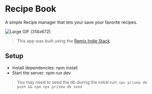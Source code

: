# Recipe Book

A simple Recipe manager that lets your save your favorite recipes.

![Large GIF (314x672)](https://user-images.githubusercontent.com/1467801/229385575-452ac57e-1f7c-4fa2-adb4-97ce6a86479b.gif)

> This app was built using the  [Remix Indie Stack](https://github.com/remix-run/indie-stack).

## Setup

- Install dependencies: npm install
- Start the server: npm run dev

> You may need to seed the db during the initial run: `npx prisma db push && npm npx prisma db seed`



